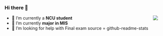 ### Hi there 👋
<img align="right" src="https://github-readme-stats.vercel.app/api?username=brankhsu&show_icons=true">

- 🔭 I’m currently a __NCU student__
- 🌱 I’m currently __major in MIS__
- 🤔 I’m looking for help with Final exam
source = github-readme-stats

